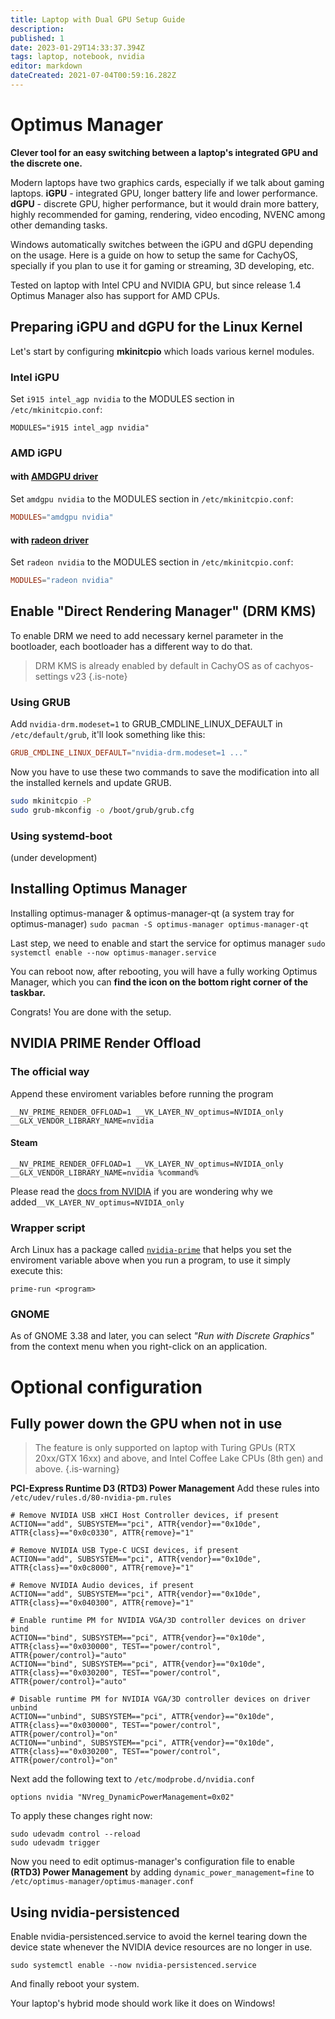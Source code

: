 ```yaml
---
title: Laptop with Dual GPU Setup Guide
description: 
published: 1
date: 2023-01-29T14:33:37.394Z
tags: laptop, notebook, nvidia
editor: markdown
dateCreated: 2021-07-04T00:59:16.282Z
---
```


# Optimus Manager 
**Clever tool for an easy switching between a laptop's integrated GPU and the discrete one.**

Modern laptops have two graphics cards, especially if we talk about gaming laptops.
**iGPU** - integrated GPU, longer battery life and lower performance. 
**dGPU** - discrete GPU, higher performance, but it would drain more battery, highly recommended for gaming, rendering, video encoding, NVENC among other demanding tasks.

Windows automatically switches between the iGPU and dGPU depending on the usage.
Here is a guide on how to setup the same for CachyOS, specially if you plan to use it for gaming or streaming, 3D developing, etc.

Tested on laptop with Intel CPU and NVIDIA GPU, but since release 1.4 Optimus Manager also has support for AMD CPUs.

## Preparing iGPU and dGPU for the Linux Kernel
Let's start by configuring **mkinitcpio** which loads various kernel modules.

### Intel iGPU
Set `i915 intel_agp nvidia` to the MODULES section in `/etc/mkinitcpio.conf`:
```
MODULES="i915 intel_agp nvidia"
```

### AMD iGPU
#### with [AMDGPU driver](https://wiki.archlinux.org/title/AMDGPU)
Set `amdgpu nvidia` to the MODULES section in `/etc/mkinitcpio.conf`:
```conf
MODULES="amdgpu nvidia"
```
<!---
TODO: is the old radeon really support PRIME?
-->
#### with [radeon driver](https://wiki.archlinux.org/title/ATI)
Set `radeon nvidia` to the MODULES section in `/etc/mkinitcpio.conf`:
```conf
MODULES="radeon nvidia"
```

## Enable "Direct Rendering Manager" (DRM KMS)
To enable DRM we need to add necessary kernel parameter in the bootloader, each bootloader has a different way to do that. 

> DRM KMS is already enabled by default in CachyOS as of cachyos-settings v23
{.is-note}

### Using GRUB
Add `nvidia-drm.modeset=1` to GRUB_CMDLINE_LINUX_DEFAULT in `/etc/default/grub`, it'll look something like this:
```conf
GRUB_CMDLINE_LINUX_DEFAULT="nvidia-drm.modeset=1 ..."
```
Now you have to use these two commands to save the modification into all the installed kernels and update GRUB.
```sh
sudo mkinitcpio -P
sudo grub-mkconfig -o /boot/grub/grub.cfg
```

### Using systemd-boot
(under development)

## Installing Optimus Manager

Installing optimus-manager & optimus-manager-qt (a system tray for optimus-manager)
`sudo pacman -S optimus-manager optimus-manager-qt`

Last step, we need to enable and start the service for optimus manager
`sudo systemctl enable --now optimus-manager.service`

You can reboot now, after rebooting, you will have a fully working Optimus Manager, which you can **find the icon on the bottom right corner of the taskbar.**

Congrats! You are done with the setup.

## NVIDIA PRIME Render Offload
### The official way
Append these enviroment variables before running the program
```
__NV_PRIME_RENDER_OFFLOAD=1 __VK_LAYER_NV_optimus=NVIDIA_only __GLX_VENDOR_LIBRARY_NAME=nvidia
```
#### Steam
```
__NV_PRIME_RENDER_OFFLOAD=1 __VK_LAYER_NV_optimus=NVIDIA_only __GLX_VENDOR_LIBRARY_NAME=nvidia %command%
```
Please read the [docs from NVIDIA](https://download.nvidia.com/XFree86/Linux-x86_64/435.17/README/primerenderoffload.html) if you are wondering why we added`__VK_LAYER_NV_optimus=NVIDIA_only`
### Wrapper script
Arch Linux has a package called [`nvidia-prime`](https://archlinux.org/packages/extra/any/nvidia-prime/) that helps you set the enviroment variable above when you run a program, to use it simply execute this:
```
prime-run <program>
```

### GNOME

As of GNOME 3.38 and later, you can select *"Run with Discrete Graphics"* from the context menu when you right-click on an application.

# Optional configuration
## Fully power down the GPU when not in use
> The feature is only supported on laptop with Turing GPUs (RTX 20xx/GTX 16xx) and above, and Intel Coffee Lake CPUs (8th gen) and above.
{.is-warning}

**PCI-Express Runtime D3 (RTD3) Power Management**
Add these rules into `/etc/udev/rules.d/80-nvidia-pm.rules`

```
# Remove NVIDIA USB xHCI Host Controller devices, if present
ACTION=="add", SUBSYSTEM=="pci", ATTR{vendor}=="0x10de", ATTR{class}=="0x0c0330", ATTR{remove}="1"

# Remove NVIDIA USB Type-C UCSI devices, if present
ACTION=="add", SUBSYSTEM=="pci", ATTR{vendor}=="0x10de", ATTR{class}=="0x0c8000", ATTR{remove}="1"

# Remove NVIDIA Audio devices, if present
ACTION=="add", SUBSYSTEM=="pci", ATTR{vendor}=="0x10de", ATTR{class}=="0x040300", ATTR{remove}="1"

# Enable runtime PM for NVIDIA VGA/3D controller devices on driver bind
ACTION=="bind", SUBSYSTEM=="pci", ATTR{vendor}=="0x10de", ATTR{class}=="0x030000", TEST=="power/control", ATTR{power/control}="auto"
ACTION=="bind", SUBSYSTEM=="pci", ATTR{vendor}=="0x10de", ATTR{class}=="0x030200", TEST=="power/control", ATTR{power/control}="auto"

# Disable runtime PM for NVIDIA VGA/3D controller devices on driver unbind
ACTION=="unbind", SUBSYSTEM=="pci", ATTR{vendor}=="0x10de", ATTR{class}=="0x030000", TEST=="power/control", ATTR{power/control}="on"
ACTION=="unbind", SUBSYSTEM=="pci", ATTR{vendor}=="0x10de", ATTR{class}=="0x030200", TEST=="power/control", ATTR{power/control}="on"

```

Next add the following text to `/etc/modprobe.d/nvidia.conf`
```
options nvidia "NVreg_DynamicPowerManagement=0x02"
```

To apply these changes right now:
```
sudo udevadm control --reload
sudo udevadm trigger
```
Now you need to edit optimus-manager's configuration file to enable **(RTD3) Power Management** by adding `dynamic_power_management=fine` to `/etc/optimus-manager/optimus-manager.conf`

## Using nvidia-persistenced
Enable nvidia-persistenced.service to avoid the kernel tearing down the device state whenever the NVIDIA device resources are no longer in use. 
```
sudo systemctl enable --now nvidia-persistenced.service
```
And finally reboot your system.

Your laptop's hybrid mode should work like it does on Windows!
